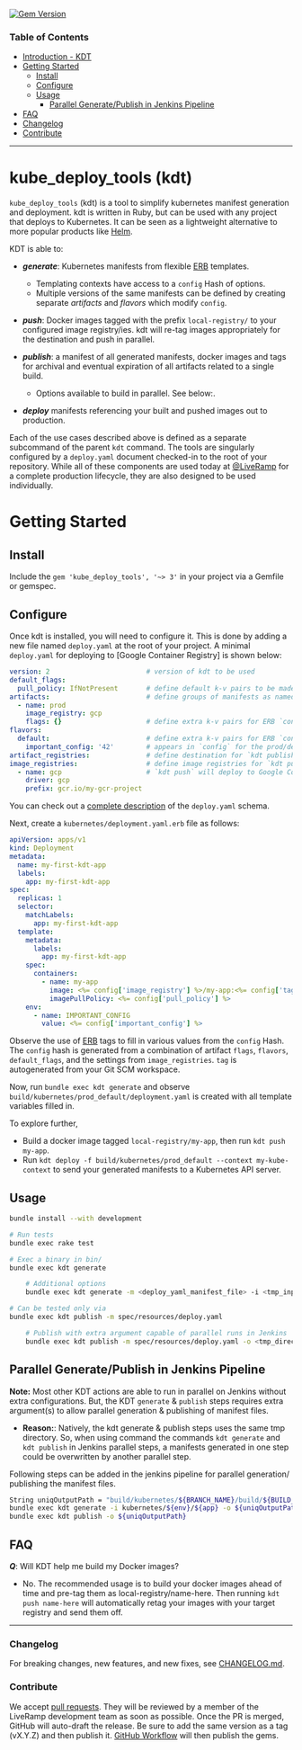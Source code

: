 [![Gem Version](https://badge.fury.io/rb/kube_deploy_tools.svg)](https://badge.fury.io/rb/kube_deploy_tools)


### Table of Contents
- [Introduction - KDT](#kube_deploy_tools-kdt)
- [Getting Started](#getting-started)
    - [Install](#install)
    - [Configure](#configure)
    - [Usage](#configure)
        - [Parallel Generate/Publish in Jenkins Pipeline](#parallel-generatepublish-in-jenkins-pipeline)
- [FAQ](#faq)
- [Changelog](#changelog)
- [Contribute](#contribute)

---

# kube_deploy_tools (kdt)

`kube_deploy_tools` (kdt) is a tool to simplify kubernetes manifest generation
and deployment. 
kdt is written in Ruby, but can be used with any project that deploys to Kubernetes. 
It can be seen as a lightweight alternative to more popular products like [Helm].
 
KDT is able to:

* ***generate***: Kubernetes manifests from flexible [ERB] templates.
  - Templating contexts have access to a `config` Hash of options.
  - Multiple versions of the same manifests can be defined by creating separate *artifacts* and *flavors* which modify `config`.

* ***push***: Docker images tagged with the prefix `local-registry/` to your configured image registry/ies. 
    kdt will re-tag images appropriately for the destination and push in parallel.

* ***publish***: a manifest of all generated manifests, docker images and tags for archival and eventual expiration 
    of all artifacts related to a single build. 
    - Options available to build in parallel. See below:.

* ***deploy*** manifests referencing your built and pushed images out to production.

Each of the use cases described above is defined as a separate subcommand of the parent `kdt` command. The tools are 
singularly configured by a `deploy.yaml` document checked-in to the root of your repository. While all of these 
components are used today at [@LiveRamp](https://github.com/LiveRamp) for a complete production lifecycle, they are also 
designed to be used individually.

# Getting Started

## Install

Include the `gem 'kube_deploy_tools', '~> 3'` in your project via a Gemfile or gemspec.

## Configure

Once kdt is installed, you will need to configure it. This is done by adding a new file named `deploy.yaml` at the 
root of your project. A minimal `deploy.yaml` for deploying to [Google Container Registry] is shown below:

```yaml
version: 2                        # version of kdt to be used
default_flags:
  pull_policy: IfNotPresent       # define default k-v pairs to be made available in ERB's `config` to all artifacts and flavors
artifacts:                        # define groups of manifests as named artifacts for `kdt generate`
  - name: prod
    image_registry: gcp
    flags: {}                     # define extra k-v pairs for ERB `config` during `kdt generate` for a specific artifact
flavors:
  default:                        # define extra k-v pairs for ERB `config` during `kdt generate` for a specific flavor
    important_config: '42'        # appears in `config` for the prod/default flavor, but nowhere else
artifact_registries:              # define destination for `kdt publish`
image_registries:                 # define image registries for `kdt push`
  - name: gcp                     # `kdt push` will deploy to Google Container Registry
    driver: gcp
    prefix: gcr.io/my-gcr-project
```

You can check out a [complete description](schemas/v2.schema.json) of the `deploy.yaml` schema.

Next, create a `kubernetes/deployment.yaml.erb` file as follows:

```yaml
apiVersion: apps/v1
kind: Deployment
metadata:
  name: my-first-kdt-app
  labels:
    app: my-first-kdt-app
spec:
  replicas: 1
  selector:
    matchLabels:
      app: my-first-kdt-app
  template:
    metadata:
      labels:
        app: my-first-kdt-app
    spec:
      containers:
        - name: my-app
          image: <%= config['image_registry'] %>/my-app:<%= config['tag'] %>
          imagePullPolicy: <%= config['pull_policy'] %>
    env:
      - name: IMPORTANT_CONFIG
        value: <%= config['important_config'] %>
```

Observe the use of [ERB] tags to fill in various values from the `config` Hash. The `config` hash
is generated from a combination of artifact `flags`, `flavors`, `default_flags`, and the settings
from `image_registries`. `tag` is autogenerated from your Git SCM workspace.

Now, run `bundle exec kdt generate` and observe
`build/kubernetes/prod_default/deployment.yaml` is created with all template
variables filled in.

To explore further,
* Build a docker image tagged `local-registry/my-app`, then run `kdt push my-app`.
* Run `kdt deploy -f build/kubernetes/prod_default --context my-kube-context` to send your generated
  manifests to a Kubernetes API server.

## Usage

```bash
bundle install --with development

# Run tests
bundle exec rake test

# Exec a binary in bin/
bundle exec kdt generate

    # Additional options 
    bundle exec kdt generate -m <deploy_yaml_manifest_file> -i <tmp_input_directory> -o <tmp_directory> 

# Can be tested only via
bundle exec kdt publish -m spec/resources/deploy.yaml

    # Publish with extra argument capable of parallel runs in Jenkins
    bundle exec kdt publish -m spec/resources/deploy.yaml -o <tmp_directory> -e <env> -a <app>
```

## Parallel Generate/Publish in Jenkins Pipeline
**Note:** Most other KDT actions are able to run in parallel on Jenkins without extra configurations. 
But, the KDT `generate` & `publish` steps requires extra argument(s) to allow parallel generation & publishing of manifest files.
- **Reason:**: Natively, the kdt generate & publish steps uses the same tmp directory. So, when using command 
the commands `kdt generate` and `kdt publish` in Jenkins parallel steps, a manifests generated in one step 
could be overwritten by another parallel step.

Following steps can be added in the jenkins pipeline for parallel generation/ publishing the manifest files.
```bash
String uniqOutputPath = "build/kubernetes/${BRANCH_NAME}/build/${BUILD_ID}/${env}/${app}/"
bundle exec kdt generate -i kubernetes/${env}/${app} -o ${uniqOutputPath}
bundle exec kdt publish -o ${uniqOutputPath}
```

## FAQ

***Q***: Will KDT help me build my Docker images?
* No. The recommended usage is to build your docker images ahead of time and pre-tag them as local-registry/name-here.
Then running `kdt push name-here` will automatically retag your images with your target registry and send them off.
---

### Changelog

For breaking changes, new features, and new fixes, see
[CHANGELOG.md](CHANGELOG.md).


### Contribute
We accept [pull requests]. They will be reviewed by a member of the LiveRamp development team as soon as possible.
Once the PR is merged, GitHub will auto-draft the release. Be sure to
add the same version as a tag (vX.Y.Z) and then publish it.
[GitHub Workflow] will then publish the gems.

[GitHub Workflow]: https://github.com/LiveRamp/kube_deploy_tools/blob/master/.github/workflows/release.yml
[pull requests]: https://github.com/LiveRamp/kube_deploy_tools/pulls


[Helm]: https://helm.sh
[ERB]: https://ruby-doc.org/stdlib-2.7.1/libdoc/erb/rdoc/ERB.html
